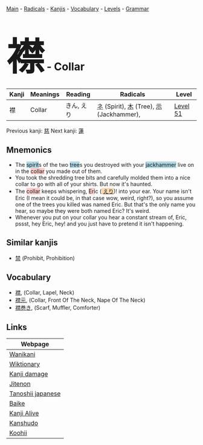 <style> bigfont {font-size: 100px}</style>
[Main](../README.md) -
[Radicals](../radicals.md) -
[Kanjis](../kanjis.md) -
[Vocabulary](../vocabulary.md) -
[Levels](../levels.md) -
[Grammar](../grammar.md)
# <bigfont> 襟</bigfont> - Collar 

| Kanji | Meanings | Reading | Radicals | Level |
| --- | --- | --- | --- | --- |
| 襟 | Collar | きん, えり | [ネ](../radicals/ネ.md) (Spirit), [木](../radicals/木.md) (Tree), [示](../radicals/示.md) (Jackhammer),  | [Level 51](../levels/wk_level51.md) |

Previous kanji: [慈](慈.md) Next kanji: [蓮](蓮.md) 

## Mnemonics
 * The <span style="background-color:#ADD8E6"> spirit</span>s of the two <span style="background-color:#ADD8E6"> tree</span>s you destroyed with your <span style="background-color:#ADD8E6"> jackhammer</span> live on in the <span style="background-color:#ffcccb"> collar</span> you made out of them.
* You took the shredding tree bits and carefully molded them into a nice collar to go with all of your shirts. But now it's haunted.
* The <span style="background-color:#ffcccb"> collar</span> keeps whispering, <span style="background-color:#ffcccb"> Eri</span>c (<span style="background-color:#fed8b1"> [えり](https://jisho.org/search/えり)</span>)! into your ear. Your name isn't Eric (I mean it could be, in that case wow, weird, right?), so you assume one of the trees you killed was named Eric. But that's the only name you hear, so maybe they were both named Eric? It's weird.
* Whenever you put on your collar you hear a constant stream of, Eric, pssst, hey Eric, hey! and you just have to pretend it isn't happening.


## Similar kanjis
 * [禁](禁.md) (Prohibit, Prohibition)


## Vocabulary
 * [襟](../vocabulary/襟.md), (Collar, Lapel, Neck)
* [襟元](../vocabulary/襟.md), (Collar, Front Of The Neck, Nape Of The Neck)
* [襟巻き](../vocabulary/襟.md), (Scarf, Muffler, Comforter)



## Links 

| Webpage |
| --- |
| [Wanikani          ](https://www.wanikani.com/kanji/襟) |
| [Wiktionary        ](https://en.wiktionary.org/wiki/襟) |
| [Kanji damage      ](http://www.kanjidamage.com/kanji/search?utf8=✓&q=襟) |
| [Jitenon           ](https://jitenon.com/kanji/襟) |
| [Tanoshii japanese ](https://www.tanoshiijapanese.com/dictionary/kanji.cfm?k=襟) |
| [Baike             ](https://baike.baidu.com/item/襟) |
| [Kanji Alive       ](https://app.kanjialive.com/襟) |
| [Kanshudo          ](https://www.kanshudo.com/searchmn?q=襟) |
| [Koohii            ](https://kanji.koohii.com/study/kanji/襟) |
